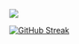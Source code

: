 <img align="center" src="https://github-readme-stats.vercel.app/api?username=FarukErat&count_private=true&show_icons=true&theme=github_dark" />

[![GitHub Streak](https://github-readme-streak-stats.herokuapp.com/?user=FarukErat&theme=elegant)](https://git.io/streak-stats)
